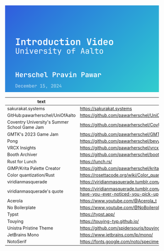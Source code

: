![first slide of the presenatation](slides.png)

| text                                         | link                                                                                                           |
| -------------------------------------------- | -------------------------------------------------------------------------------------------------------------- |
| sakurakat.systems                            | https://sakurakat.systems                                                                                      |
| GitHub:pawarherschel/UniOfAalto              | https://github.com/pawarherschel/UniOfAalto                                                                    |
| Coventry University's Summer School Game Jam | https://github.com/pawarherschel/CovUniGJ2024                                                                  |
| GMTK's 2023 Game Jam                         | https://github.com/pawarherschel/GMTK2023                                                                      |
| Pong                                         | https://github.com/pawarherschel/bevy-pong                                                                     |
| VRCX Insights                                | https://github.com/pawarherschel/vrcx-insights                                                                 |
| Booth Archiver                               | https://github.com/pawarherschel/booth_archiver                                                                |
| Rust for Lunch                               | https://lunch.rs/                                                                                              |
| GIMP/Krita Palette Creator                   | https://github.com/pawarherschel/krita-palette-creator                                                         |
| Color quantization/Rust                      | https://rosettacode.org/wiki/Color_quantization#Rust                                                           |
| viridianmasquerade                           | https://viridianmasquerade.tumblr.com/                                                                         |
| viridianmasquerade's quote                   | https://viridianmasquerade.tumblr.com/post/634434560565936128/smokeinsilence-have-you-ever-noticed-you-pick-up |
| Acerola                                      | https://www.youtube.com/@Acerola_t                                                                             |
| No Boilerplate                               | https://www.youtube.com/@NoBoilerplate                                                                         |
| Typst                                        | https://typst.app/                                                                                             |
| Touying                                      | https://touying-typ.github.io/                                                                                 |
| Unistra Pristine Theme                       | https://github.com/spidersouris/touying-unistra-pristine                                                       |
| JetBrains Mono                               | https://www.jetbrains.com/lp/mono/                                                                             |
| NotoSerif                                    | https://fonts.google.com/noto/specimen/Noto+Serif                                                              |